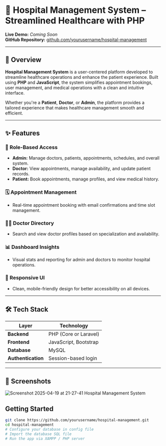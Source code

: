 # 🏥 Hospital Management System – Streamlined Healthcare with PHP

**Live Demo:** *Coming Soon*  
**GitHub Repository:** [github.com/yourusername/hospital-management](https://github.com/yourusername/hospital-management)

---

## 🧾 Overview

**Hospital Management System** is a user-centered platform developed to streamline healthcare operations and enhance the patient experience. Built using **PHP** and **JavaScript**, the system simplifies appointment bookings, user management, and medical operations with a clean and intuitive interface.

Whether you're a **Patient**, **Doctor**, or **Admin**, the platform provides a tailored experience that makes healthcare management smooth and efficient.

---

## ✨ Features

### 👥 Role-Based Access
- **Admin:** Manage doctors, patients, appointments, schedules, and overall system.
- **Doctor:** View appointments, manage availability, and update patient records.
- **Patient:** Book appointments, manage profiles, and view medical history.

### 🗓 Appointment Management
- Real-time appointment booking with email confirmations and time slot management.

### 🧑‍⚕️ Doctor Directory
- Search and view doctor profiles based on specialization and availability.

### 📊 Dashboard Insights
- Visual stats and reporting for admin and doctors to monitor hospital operations.

### 📱 Responsive UI
- Clean, mobile-friendly design for better accessibility on all devices.

---

## 🛠 Tech Stack

| Layer        | Technology               |
|--------------|---------------------------|
| **Backend**  | PHP (Core or Laravel)     |
| **Frontend** | JavaScript, Bootstrap     |
| **Database** | MySQL                     |
| **Authentication** | Session-based login |

---

## 📸 Screenshots
![Screenshot 2025-04-19 at 21-27-41 Hospital Management System](https://github.com/user-attachments/assets/6de8a1ce-cb12-4bd7-a821-c752dcb8d8f4)



## Getting Started

```bash
git clone https://github.com/yourusername/hospital-management.git
cd hospital-management
# Configure your database in config file
# Import the database SQL file
# Run the app via XAMPP / PHP server

